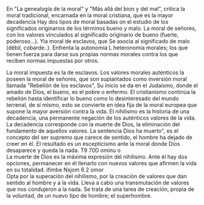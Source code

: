 En "La genealogía de la moral" y "Más allá del bion y del mal", critica la moral tradicional, encarnada en la  moral cristiana, que es la mayor decadencia  Hay dos tipos de moral basadas on el estudio de los significados originarios de los términos bueno y malo.  La moral de señores, con los valores vinculados al significado originario de bueno (fuerte, poderoso...). Yla  moral de esclavos, que Se asocia al significado de malo (débil, cobarde..).  Enfrenta la autonomía L heteronomía morales; los que tienen fuerza para darse sus propias normas  morales contra los que reciben normas impuestas por otros.  

La moral impuesta es la de esclavos. Los valores morales auténticos la poseen la moral de señores, que  son suplantados como inversión moral llamada "Rebelión de los esclavos", Su inicio se da en el Judaísmo,  donde el amado de Dios, el bueno, es el pobre o enfermo. El cristianismo continúa la rebelión hasta  identificar lo bueno como lo desinteresado del mundo terrenal, de sí mismo, esto se convierte en idea fija  de la moral europea que supone la mayor aversión contra la vida.  El nihilismo es la historia de una decadencia, una permanente negación de los auténticos valores de la  vida. La decadencia corresponde con la muerte de Dios, la eliminación del fundamento de aquellos  valores. La sentencia Dios ha muerto", es el concepto del ser supremo que carece de sentido, el hombre  ha dejado de creer en él. El resultado es un escepticismo ante la moral donde Dios desaparece y queda la  nada.  T9  70D ominu o  
La muerte de Dios es la máxima expresión del nihilismo. Ante él hay dos opciones, permanecer en él  llenarlo con nuevos valores que afirmen la vida en su totalidad.  ifimbe  Nsjom 6 2 omor  
Opta por la superación del nihilismo, por la creación de valores que dan sentido al hombre y a la vida. Lleva  a cabo una transmutación de valores que nos condujeron a la nada. Se trata de una tarea de creación,  propia de la voluntad, de un nuevo tipo de hombre; el superhombre.  
